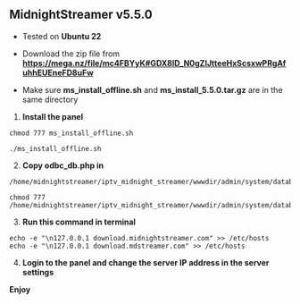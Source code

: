 ## MidnightStreamer v5.5.0

* Tested on **Ubuntu 22**

* Download the zip file from **https://mega.nz/file/mc4FBYyK#GDX8lD_N0gZlJtteeHxScsxwPRgAfuhhEUEneFD8uFw**

* Make sure **ms_install_offline.sh** and **ms_install_5.5.0.tar.gz** are in the same directory

1. **Install the panel**
```
chmod 777 ms_install_offline.sh

./ms_install_offline.sh
```

2. **Copy odbc_db.php in**
```
/home/midnightstreamer/iptv_midnight_streamer/wwwdir/admin/system/database/drivers/odbc/

chmod 777 /home/midnightstreamer/iptv_midnight_streamer/wwwdir/admin/system/database/drivers/odbc/odbc_db.php
```

3. **Run this command in terminal**
```
echo -e "\n127.0.0.1 download.midnightstreamer.com" >> /etc/hosts
echo -e "\n127.0.0.1 download.mdstreamer.com" >> /etc/hosts
```

4. **Login to the panel and change the server IP address in the server settings**

**Enjoy**
